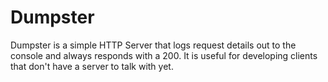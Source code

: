 # Dumpster
Dumpster is a simple HTTP Server that logs request details out to the console
and always responds with a 200.  It is useful for developing clients that don't
have a server to talk with yet.